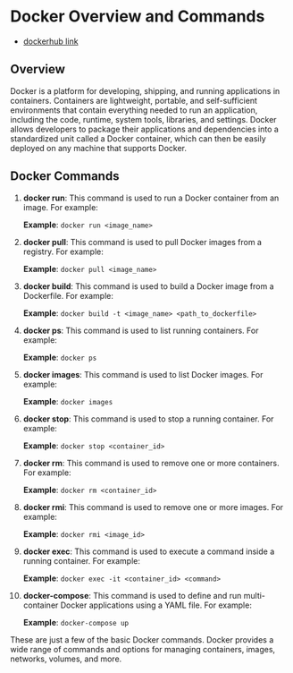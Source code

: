# Docker Overview and Commands
- [dockerhub link](https://hub.docker.com/repository/docker/jayeshyadav07/basic-nodejs)
## Overview

Docker is a platform for developing, shipping, and running applications in containers. Containers are lightweight, portable, and self-sufficient environments that contain everything needed to run an application, including the code, runtime, system tools, libraries, and settings. Docker allows developers to package their applications and dependencies into a standardized unit called a Docker container, which can then be easily deployed on any machine that supports Docker.

## Docker Commands

1. **docker run**: This command is used to run a Docker container from an image. For example:

    **Example**: ```docker run <image_name>```

2. **docker pull**: This command is used to pull Docker images from a registry. For example:

    **Example**: ```docker pull <image_name>```

3. **docker build**: This command is used to build a Docker image from a Dockerfile. For example:

    **Example**: ```docker build -t <image_name> <path_to_dockerfile>```

4. **docker ps**: This command is used to list running containers. For example:

    **Example**: ```docker ps```

5. **docker images**: This command is used to list Docker images. For example:

    **Example**: ```docker images```

6. **docker stop**: This command is used to stop a running container. For example:

    **Example**: ```docker stop <container_id>```

7. **docker rm**: This command is used to remove one or more containers. For example:

    **Example**: ```docker rm <container_id>```

8. **docker rmi**: This command is used to remove one or more images. For example:

    **Example**: ```docker rmi <image_id>```

9. **docker exec**: This command is used to execute a command inside a running container. For example:

    **Example**: ```docker exec -it <container_id> <command>```

10. **docker-compose**: This command is used to define and run multi-container Docker applications using a YAML file. For example:

    **Example**: ```docker-compose up```

These are just a few of the basic Docker commands. Docker provides a wide range of commands and options for managing containers, images, networks, volumes, and more.
